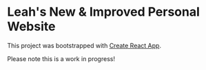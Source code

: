 # Leah's New & Improved Personal Website

This project was bootstrapped with [Create React App](https://github.com/facebook/create-react-app).

Please note this is a work in progress!
